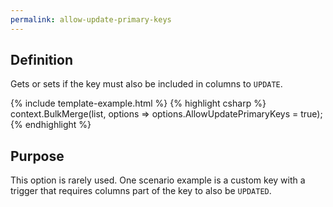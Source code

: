 ```yaml
---
permalink: allow-update-primary-keys
---
```


## Definition
Gets or sets if the key must also be included in columns to `UPDATE`.

{% include template-example.html %} 
{% highlight csharp %}
context.BulkMerge(list, options => options.AllowUpdatePrimaryKeys = true);
{% endhighlight %}

## Purpose
This option is rarely used. One scenario example is a custom key with a trigger that requires columns part of the key to also be `UPDATED`.